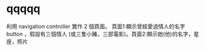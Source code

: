 # qqqqq
利用 navigation controller 實作 2 個頁面。 頁面1:顯示曾經愛過情人的名字button ，假設有三個情人 (或三隻小豬，三部電影)。頁面2:顯示她(他)的名字，星座，照片
